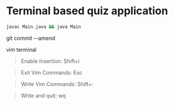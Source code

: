 # Terminal based quiz application

```bash
javac Main.java && java Main

```

git commit --amend

vim terminal

> Enable Insertion:
> Shift+i

> Exit Vim Commands:
> Esc

> Write Vim Commands:
> Shift+:

> Write and quit:
> wq

